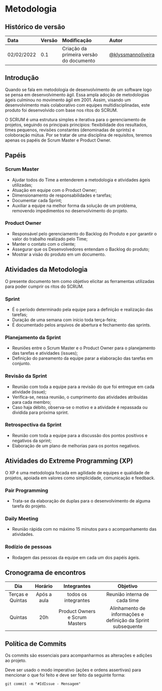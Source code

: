 # Metodologia

## Histórico de versão

| Data | Versão | Modificação | Autor |
| :- | :- | :- | :- |
| 02/02/2022 | 0.1 | Criação da primeira versão do documento | [@klyssmannoliveira](https://github.com/klyssmannoliveira) |


## Introdução

Quando se fala em metodologia de desenvolvimento de um software logo se pensa em desenvolvimento ágil. Essa ampla adoção de metodologias ágeis culminou no movimento ágil em 2001. Assim, visando um desenvolvimento mais colaborativo com equipes multidisciplinadas, este produto foi desenvolvido com base nos ritos do SCRUM.

O SCRUM é uma estrutura simples e iterativa para o gerenciamento de projetos, seguindo os principais princípios: flexibilidade dos resultados, times pequenos, revisões constantes (denominadas de sprints) e coloboração mútua. Por se tratar de uma disciplina de requisitos, teremos apenas os papéis de Scrum Master e Product Owner.

## Papéis

### Scrum Master
* Ajudar todos do Time a entenderem a metodologia e atividades ágeis utilizadas;
* Atuação em equipe com o Product Owner;
* Dimensionamento de responsabilidades e tarefas;
* Documentar cada Sprint;
* Auxiliar a equipe na melhor forma da solução de um problema, removendo impedimentos no desenvolvimento do projeto.


### Product Owner
* Responsável pelo gerenciamento do Backlog do Produto e por garantir o valor do trabalho realizado pelo Time;
* Manter o contato com o cliente;
* Assegurar que os Desenvolvedores entendam o Backlog do produto;
* Mostrar a visão do produto em um documento.


## Atividades da Metodologia
O presente documento tem como objetivo elicitar as ferramentas utilizadas para poder cumprir os ritos do SCRUM.

### Sprint
* É o período determinado pela equipe para a definição e realização das tarefas;
* Duração de uma semana com início toda terça-feira;
* É documentado pelos arquivos de abertura e fechamento das sprints.

### Planejamento da Sprint

* Reuniões entre o Scrum Master e o Product Owner para o planejamento das tarefas e atividades (issues);
* Definição do pareamento da equipe parar a elaboração das tarefas em conjunto.

### Revisão da Sprint

* Reunião com toda a equipe para a revisão do que foi entregue em cada atividade (issue);
* Verifica-se, nessa reunião, o cumprimento das atividades atribuídas para cada membro;
* Caso haja débito, observa-se o motivo e a atividade é repassada ou dividida para próxima sprint.

### Retrospectiva da Sprint

* Reunião com toda a equipe para a discussão dos pontos positivos e negativos da sprint;
* Elaboração de um plano de melhorias para os pontos negativos.

## Atividades do Extreme Programming (XP)

O XP é uma metodologia focada em agilidade de equipes e qualidade de projetos, apoiada em valores como simplicidade, comunicação e feedback.

### Pair Programming

* Trata-se da elaboração de duplas para o desenvolvimento de alguma tarefa do projeto.

### Daily Meeting

* Reunião rápida com no máximo 15 minutos para o acompanhamento das atividades.

### Rodízio de pessoas

* Rodagem das pessoas da equipe em cada um dos papéis ágeis.


## Cronograma de encontros

|  Dia | Horário  | Integrantes  |  Objetivo |
|:-:|:-:|:-:|:-:|
|  Terças e Quintas |  Após a aula |  todos os integrantes | Reunião interna de cada time  |
|  Quintas |  20h |  Product Owners e Scrum Masters | Alinhamento de informações e definição da Sprint subsequente |

## Política de Commits

Os commits são essenciais para acompanharmos as alterações e adições ao projeto.

Deve ser usado o modo imperativo (ações e ordens assertivas) para mencionar o que foi feito e deve ser feito da seguinte forma:

```git
git commit -m "#IdIssue - Mensagem"
```

